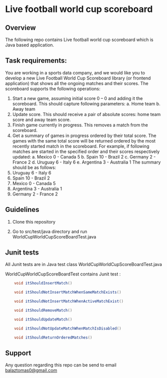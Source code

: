 # Live football world cup scoreboard

## Overview
The following repo contains Live football world cup scoreboard which is Java based application.

## Task requirements:
You are working in a sports data company, and we would like you to develop a new Live Football
World Cup Scoreboard library (or frontend application) that shows all the ongoing matches and their
scores.
The scoreboard supports the following operations:
1. Start a new game, assuming initial score 0 – 0 and adding it the scoreboard.
   This should capture following parameters:
   a. Home team
   b. Away team
2. Update score. This should receive a pair of absolute scores: home team score and away
   team score.
3. Finish game currently in progress. This removes a match from the scoreboard.
4. Get a summary of games in progress ordered by their total score. The games with the same
   total score will be returned ordered by the most recently started match in the scoreboard.
   For example, if following matches are started in the specified order and their scores
   respectively updated:
   a. Mexico 0 - Canada 5
   b. Spain 10 - Brazil 2
   c. Germany 2 - France 2
   d. Uruguay 6 - Italy 6
   e. Argentina 3 - Australia 1
   The summary should be as follows:
1. Uruguay 6 - Italy 6
2. Spain 10 - Brazil 2
3. Mexico 0 - Canada 5
4. Argentina 3 - Australia 1
5. Germany 2 - France 2

## Guidelines
1. Clone this repository

2. Go to src/test/java directory and run WorldCupWorldCupScoreBoardTest.java

## Junit tests

All Junit tests are in Java test class WorldCupWorldCupScoreBoardTest.java 

WorldCupWorldCupScoreBoardTest contains Junit test :
```java
	void itShouldInsertMatch()
```
```java
	void itShouldNotInsertMatchWhenSameMatchExists()
```
```java
	void itShouldNotInsertMatchWhenActiveMatchExist()
```
```java
	void itShouldRemoveMatch()
```
```java
	void itShouldUpdateMatch()
```
```java
	void itShouldNotUpdateMatchWhenMatchIsDisabled()
```
```java
	void itShouldReturnOrderedMatches()
```

## Support
Any question regarding this repo can be send to email balaztomas0@gmail.com